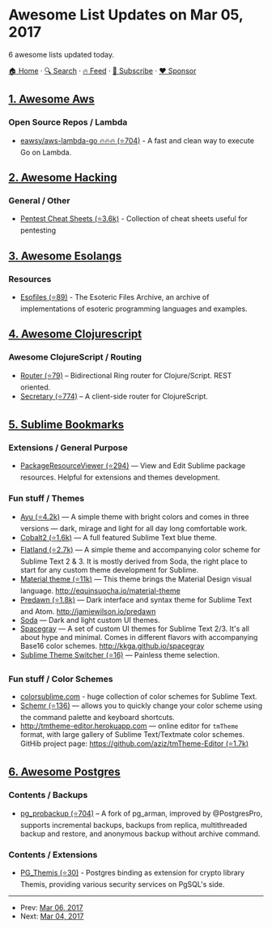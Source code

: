 # Awesome List Updates on Mar 05, 2017

6 awesome lists updated today.

[🏠 Home](/README.md) · [🔍 Search](https://www.trackawesomelist.com/search/) · [🔥 Feed](https://www.trackawesomelist.com/rss.xml) · [📮 Subscribe](https://trackawesomelist.us17.list-manage.com/subscribe?u=d2f0117aa829c83a63ec63c2f&id=36a103854c) · [❤️  Sponsor](https://github.com/sponsors/theowenyoung)



## [1. Awesome Aws](/content/donnemartin/awesome-aws/README.md)

### Open Source Repos / Lambda

*   [eawsy/aws-lambda-go :fire::fire::fire: (⭐704)](https://github.com/eawsy/aws-lambda-go) - A fast and clean way to execute Go on Lambda.

## [2. Awesome Hacking](/content/carpedm20/awesome-hacking/README.md)

### General / Other

*   [Pentest Cheat Sheets (⭐3.6k)](https://github.com/coreb1t/awesome-pentest-cheat-sheets) - Collection of cheat sheets useful for pentesting

## [3. Awesome Esolangs](/content/angrykoala/awesome-esolangs/README.md)

### Resources

*   [Esofiles (⭐89)](https://github.com/graue/esofiles) - The Esoteric Files Archive, an archive of implementations of esoteric programming languages and examples.

## [4. Awesome Clojurescript](/content/hantuzun/awesome-clojurescript/README.md)

### Awesome ClojureScript / Routing

*   [Router (⭐79)](https://github.com/darkleaf/router) – Bidirectional Ring router for Clojure/Script. REST oriented.
*   [Secretary (⭐774)](https://github.com/gf3/secretary) – A client-side router for ClojureScript.

## [5. Sublime Bookmarks](/content/dreikanter/sublime-bookmarks/README.md)

### Extensions / General Purpose

*   [PackageResourceViewer (⭐294)](https://github.com/skuroda/PackageResourceViewer) — View and Edit Sublime package resources. Helpful for extensions and themes development.

### Fun stuff / Themes

*   [Ayu (⭐4.2k)](https://github.com/dempfi/ayu) — A simple theme with bright colors and comes in three versions — dark, mirage and light for all day long comfortable work.
*   [Cobalt2 (⭐1.6k)](https://github.com/wesbos/cobalt2) — A full featured Sublime Text blue theme.
*   [Flatland (⭐2.7k)](https://github.com/thinkpixellab/flatland) — A simple theme and accompanying color scheme for Sublime Text 2 & 3. It is mostly derived from Soda, the right place to start for any custom theme development for Sublime.
*   [Material theme (⭐11k)](https://github.com/equinusocio/material-theme) — This theme brings the Material Design visual language. <http://equinsuocha.io/material-theme>
*   [Predawn (⭐1.8k)](https://github.com/jamiewilson/predawn) — Dark interface and syntax theme for Sublime Text and Atom. <http://jamiewilson.io/predawn>
*   [Soda](http://buymeasoda.github.io/soda-theme/) — Dark and light custom UI themes.
*   [Spacegray](http://kkga.github.io/spacegray/) — A set of custom UI themes for Sublime Text 2/3. It's all about hype and minimal. Comes in different flavors with accompanying Base16 color schemes. <http://kkga.github.io/spacegray>
*   [Sublime Theme Switcher (⭐16)](https://github.com/chmln/sublime-text-theme-switcher-menu) — Painless theme selection.

### Fun stuff / Color Schemes

*   [colorsublime.com](http://colorsublime.com) - huge collection of color schemes for Sublime Text.
*   [Schemr (⭐136)](https://github.com/benweier/Schemr) — allows you to quickly change your color scheme using the command palette and keyboard shortcuts.
*   <http://tmtheme-editor.herokuapp.com> — online editor for `tmTheme` format, with large gallery of Sublime Text/Textmate color schemes. GitHib project page: [https://github.com/aziz/tmTheme-Editor (⭐1.7k)](https://github.com/aziz/tmTheme-Editor)

## [6. Awesome Postgres](/content/dhamaniasad/awesome-postgres/README.md)

### Contents / Backups

*   [pg\_probackup (⭐704)](https://github.com/postgrespro/pg_probackup) – A fork of pg\_arman, improved by @PostgresPro, supports incremental backups, backups from replica, multithreaded backup and restore, and anonymous backup without archive command.

### Contents / Extensions

*   [PG\_Themis (⭐30)](https://github.com/cossacklabs/pg_themis) - Postgres binding as extension for crypto library Themis, providing various security services on PgSQL's side.

---

- Prev: [Mar 06, 2017](/content/2017/03/06/README.md)
- Next: [Mar 04, 2017](/content/2017/03/04/README.md)